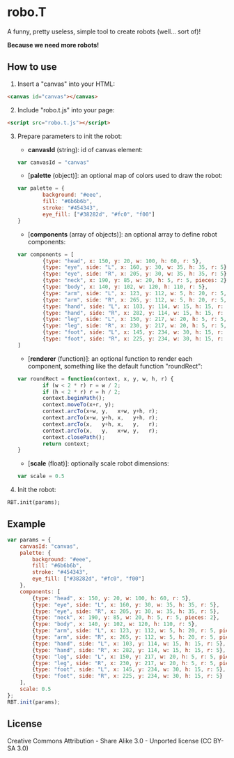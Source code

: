robo.T
===========
A funny, pretty useless, simple tool to create robots (well... sort of)!

**Because we need more robots!**

How to use
-----------
1. Insert a "canvas" into your HTML:
```html
<canvas id="canvas"></canvas>
```

2. Include "robo.t.js" into your page:
```html
<script src="robo.t.js"></script>
```

3. Prepare parameters to init the robot:

    * **canvasId** (string): id of canvas element:   
    ```javascript
    var canvasId = "canvas"
    ```
    
    * [**palette** (object)]: an optional map of colors used to draw the robot:
    ```javascript
    var palette = {
        	background: "#eee",
        	fill: "#6b6b6b",
        	stroke: "#454343",
        	eye_fill: ["#38282d", "#fc0", "f00"]
    }
    ```
    
    * [**components** (array of objects)]: an optional array to define robot components:
    ```javascript
    var components = [
        	{type: "head", x: 150, y: 20, w: 100, h: 60, r: 5},
			{type: "eye", side: "L", x: 160, y: 30, w: 35, h: 35, r: 5},
			{type: "eye", side: "R", x: 205, y: 30, w: 35, h: 35, r: 5},
			{type: "neck", x: 190, y: 85, w: 20, h: 5, r: 5, pieces: 2},
			{type: "body", x: 140, y: 102, w: 120, h: 110, r: 5},
			{type: "arm", side: "L", x: 123, y: 112, w: 5, h: 20, r: 5, pieces: 2},
			{type: "arm", side: "R", x: 265, y: 112, w: 5, h: 20, r: 5, pieces: 2},
			{type: "hand", side: "L", x: 103, y: 114, w: 15, h: 15, r: 5},
			{type: "hand", side: "R", x: 282, y: 114, w: 15, h: 15, r: 5},
			{type: "leg", side: "L", x: 150, y: 217, w: 20, h: 5, r: 5, pieces: 2},
			{type: "leg", side: "R", x: 230, y: 217, w: 20, h: 5, r: 5, pieces: 2},
			{type: "foot", side: "L", x: 145, y: 234, w: 30, h: 15, r: 5},
			{type: "foot", side: "R", x: 225, y: 234, w: 30, h: 15, r: 5}
	]
    ```
    
    * [**renderer** (function)]: an optional function to render each component, something like the default function "roundRect":
    ```javascript
    var roundRect = function(context, x, y, w, h, r) {
			if (w < 2 * r) r = w / 2;
			if (h < 2 * r) r = h / 2;
			context.beginPath();
			context.moveTo(x+r, y);
			context.arcTo(x+w, y,   x+w, y+h, r);
			context.arcTo(x+w, y+h, x,   y+h, r);
			context.arcTo(x,   y+h, x,   y,   r);
			context.arcTo(x,   y,   x+w, y,   r);
			context.closePath();
			return context;
	}
    ```
    
    * [**scale** (float)]: optionally scale robot dimensions:
    ```javascript
    var scale = 0.5
    ```
4. Init the robot:

```
RBT.init(params);
```

Example
-----------
```javascript
var params = {
    canvasId: "canvas",
    palette: {
        background: "#eee",
        fill: "#6b6b6b", 
        stroke: "#454343", 
        eye_fill: ["#38282d", "#fc0", "f00"]
    },
    components: [
		{type: "head", x: 150, y: 20, w: 100, h: 60, r: 5},
		{type: "eye", side: "L", x: 160, y: 30, w: 35, h: 35, r: 5},
		{type: "eye", side: "R", x: 205, y: 30, w: 35, h: 35, r: 5},
		{type: "neck", x: 190, y: 85, w: 20, h: 5, r: 5, pieces: 2},
		{type: "body", x: 140, y: 102, w: 120, h: 110, r: 5},
		{type: "arm", side: "L", x: 123, y: 112, w: 5, h: 20, r: 5, pieces: 2},
		{type: "arm", side: "R", x: 265, y: 112, w: 5, h: 20, r: 5, pieces: 2},
		{type: "hand", side: "L", x: 103, y: 114, w: 15, h: 15, r: 5},
		{type: "hand", side: "R", x: 282, y: 114, w: 15, h: 15, r: 5},
		{type: "leg", side: "L", x: 150, y: 217, w: 20, h: 5, r: 5, pieces: 2},
		{type: "leg", side: "R", x: 230, y: 217, w: 20, h: 5, r: 5, pieces: 2},
		{type: "foot", side: "L", x: 145, y: 234, w: 30, h: 15, r: 5},
		{type: "foot", side: "R", x: 225, y: 234, w: 30, h: 15, r: 5}
	],
    scale: 0.5
};			
RBT.init(params);
```

License
-----------
Creative Commons Attribution - Share Alike 3.0 - Unported license (CC BY-SA 3.0)
